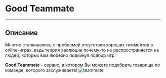 # Good Teammate

---

## Описание
Многие сталкивались с проблемой отсутствия хороших тиммейтов в online-играх, ведь теория эволюции почему-то не распространяется на людей, которых вам любезно подкинул подбор игр.

**Good Teammate** - сервис, в котором Вы можете подобрать товарища по команде, которого заслуживаете!
![teammate](https://sun9-12.userapi.com/impf/pCATj7jDesUIfithMgQajTTtIss27i19CPI0VQ/C9jk9q9s5_0.jpg?size=700x696&quality=96&sign=eac5853ee884b633f0ccd212dc669c52&type=album "Teammates")
